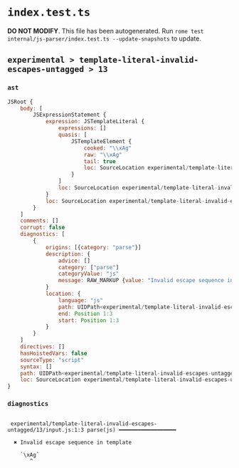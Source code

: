 # `index.test.ts`

**DO NOT MODIFY**. This file has been autogenerated. Run `rome test internal/js-parser/index.test.ts --update-snapshots` to update.

## `experimental > template-literal-invalid-escapes-untagged > 13`

### `ast`

```javascript
JSRoot {
	body: [
		JSExpressionStatement {
			expression: JSTemplateLiteral {
				expressions: []
				quasis: [
					JSTemplateElement {
						cooked: "\\xAg"
						raw: "\\xAg"
						tail: true
						loc: SourceLocation experimental/template-literal-invalid-escapes-untagged/13/input.js 1:1-1:5
					}
				]
				loc: SourceLocation experimental/template-literal-invalid-escapes-untagged/13/input.js 1:0-1:6
			}
			loc: SourceLocation experimental/template-literal-invalid-escapes-untagged/13/input.js 1:0-1:6
		}
	]
	comments: []
	corrupt: false
	diagnostics: [
		{
			origins: [{category: "parse"}]
			description: {
				advice: []
				category: ["parse"]
				categoryValue: "js"
				message: RAW_MARKUP {value: "Invalid escape sequence in template"}
			}
			location: {
				language: "js"
				path: UIDPath<experimental/template-literal-invalid-escapes-untagged/13/input.js>
				end: Position 1:3
				start: Position 1:3
			}
		}
	]
	directives: []
	hasHoistedVars: false
	sourceType: "script"
	syntax: []
	path: UIDPath<experimental/template-literal-invalid-escapes-untagged/13/input.js>
	loc: SourceLocation experimental/template-literal-invalid-escapes-untagged/13/input.js 1:0-1:6
}
```

### `diagnostics`

```

 experimental/template-literal-invalid-escapes-untagged/13/input.js:1:3 parse(js) ━━━━━━━━━━━━━━━━━━

  ✖ Invalid escape sequence in template

    `\xAg`
       ^


```
